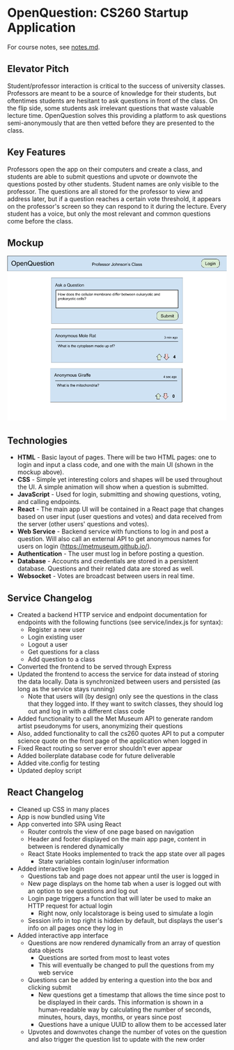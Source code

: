 # OpenQuestion: CS260 Startup Application

For course notes, see [notes.md](/notes/notes.md).

## Elevator Pitch

Student/professor interaction is critical to the success of university classes. Professors are meant to be a source of knowledge for their students, but oftentimes students are hesitant to ask questions in front of the class. On the flip side, some students ask irrelevant questions that waste valuable lecture time. OpenQuestion solves this providing a platform to ask questions semi-anonymously that are then vetted before they are presented to the class.

## Key Features

Professors open the app on their computers and create a class, and students are able to submit questions and upvote or downvote the questions posted by other students. Student names are only visible to the professor. The questions are all stored for the professor to view and address later, but if a question reaches a certain vote threshold, it appears on the professor's screen so they can respond to it during the lecture. Every student has a voice, but only the most relevant and common questions come before the class.

## Mockup

![OpenQuestion mock UI](notes/OpenQuestionUI.png)

## Technologies

 - **HTML** - Basic layout of pages. There will be two HTML pages: one to login and input a class code, and one with the main UI (shown in the mockup above).
 - **CSS** - Simple yet interesting colors and shapes will be used throughout the UI. A simple animation will show when a question is submitted.
 - **JavaScript** - Used for login, submitting and showing questions, voting, and calling endpoints.
 - **React** - The main app UI will be contained in a React page that changes based on user input (user questions and votes) and data received from the server (other users' questions and votes).
 - **Web Service** - Backend service with functions to log in and post a question. Will also call an external API to get anonymous names for users on login (https://metmuseum.github.io/).
 - **Authentication** - The user must log in before posting a question.
 - **Database** - Accounts and credentials are stored in a persistent database. Questions and their related data are stored as well.
 - **Websocket** - Votes are broadcast between users in real time.

## Service Changelog

- Created a backend HTTP service and endpoint documentation for endpoints with the following functions (see service/index.js for syntax):
    - Register a new user
    - Login existing user
    - Logout a user
    - Get questions for a class
    - Add question to a class
- Converted the frontend to be served through Express
- Updated the frontend to access the service for data instead of storing the data locally. Data is synchronized between users and persisted (as long as the service stays running)
    - Note that users will (by design) only see the questions in the class that they logged into. If they want to switch classes, they should log out and log in with a different class code
- Added functionality to call the Met Museum API to generate random artist pseudonyms for users, anonymizing their questions
- Also, added functionality to call the cs260 quotes API to put a computer science quote on the front page of the application when logged in
- Fixed React routing so server error shouldn't ever appear
- Added boilerplate database code for future deliverable
- Added vite.config for testing
- Updated deploy script

## React Changelog

- Cleaned up CSS in many places
- App is now bundled using Vite
- App converted into SPA using React
    - Router controls the view of one page based on navigation
    - Header and footer displayed on the main app page, content in between is rendered dynamically
    - React State Hooks implemented to track the app state over all pages
        - State variables contain login/user information
- Added interactive login
    - Questions tab and page does not appear until the user is logged in
    - New page displays on the home tab when a user is logged out with an option to see questions and log out
    - Login page triggers a function that will later be used to make an HTTP request for actual login
        - Right now, only localstorage is being used to simulate a login
    - Session info in top right is hidden by default, but displays the user's info on all pages once they log in
 - Added interactive app interface
    - Questions are now rendered dynamically from an array of question data objects
        - Questions are sorted from most to least votes
        - This will eventually be changed to pull the questions from my web service
    - Questions can be added by entering a question into the box and clicking submit
        - New questions get a timestamp that allows the time since post to be displayed in their cards. This information is shown in a human-readable way by calculating the number of seconds, minutes, hours, days, months, or years since post
        - Questions have a unique UUID to allow them to be accessed later
    - Upvotes and downvotes change the number of votes on the question and also trigger the question list to update with the new order
